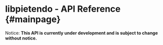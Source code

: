 # libpietendo - API Reference	{#mainpage}
Notice: __This API is currently under development and is subject to change without notice.__

